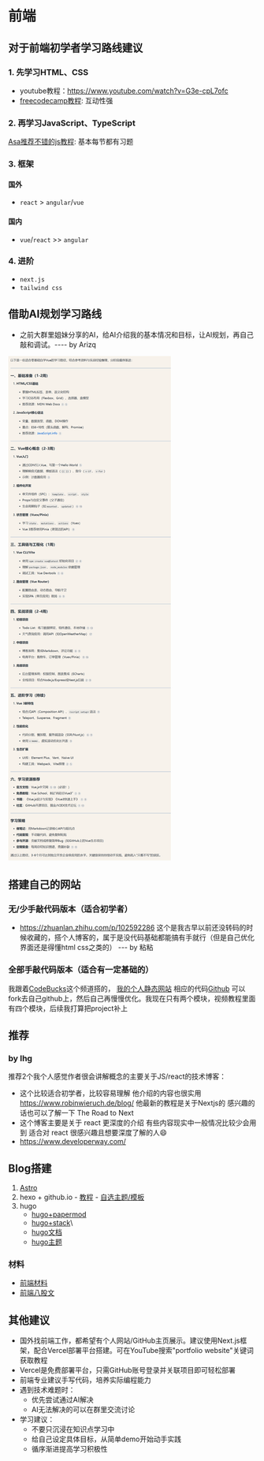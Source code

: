 # 前端
## 对于前端初学者学习路线建议

### 1. 先学习HTML、CSS
- youtube教程：https://www.youtube.com/watch?v=G3e-cpL7ofc
- [freecodecamp教程](https://www.freecodecamp.org/): 互动性强

### 2. 再学习JavaScript、TypeScript
[Asa推荐不错的js教程](https://zh.javascript.info):
基本每节都有习题

### 3. 框架
#### 国外
- `react` > `angular`/`vue`
#### 国内
- `vue`/`react` >> `angular`

### 4. 进阶
- `next.js`
- `tailwind css`

## 借助AI规划学习路线
- 之前大群里姐妹分享的AI，给AI介绍我的基本情况和目标，让AI规划，再自己敲和调试。---- by Arizq

![AI规划学习路线](../images/Arizq-learning-roadmap.jpg)

## 搭建自己的网站
### 无/少手敲代码版本（适合初学者）
- https://zhuanlan.zhihu.com/p/102592286    这个是我古早以前还没转码的时候收藏的，搭个人博客的，属于是没代码基础都能搞有手就行（但是自己优化界面还是得懂html css之类的） --- by 粘粘

### 全部手敲代码版本（适合有一定基础的）
我跟着[CodeBucks](https://www.youtube.com/@CodeBucks)这个频道搭的，
[我的个人静态网站](https://zhangmengjia.vercel.app/)
相应的代码[Github](https://github.com/ShirleyZmj/portfolio-website)
可以fork去自己github上，然后自己再慢慢优化。我现在只有两个模块，视频教程里面有四个模块，后续我打算把project补上

## 推荐
### by lhg
推荐2个我个人感觉作者很会讲解概念的主要关于JS/react的技术博客：
- 这个比较适合初学者，比较容易理解 他介绍的内容也很实用  https://www.robinwieruch.de/blog/ 
他最新的教程是关于Nextjs的 感兴趣的话也可以了解一下 The Road to Next
- 这个博客主要是关于 react 更深度的介绍 有些内容现实中一般情况比较少会用到 适合对 react 很感兴趣且想要深度了解的人😄 
- https://www.developerway.com/

## Blog搭建
  1. [Astro](https://docs.astro.build/en/tutorial/0-introduction/)
  2. hexo + github.io
    - [教程](https://www.cnblogs.com/liuxianan/p/build-blog-website-by-hexo-github.html)
    - [自选主题/模板](https://hexo.io/themes/)
  3. hugo
     - [hugo+papermod](https://sonnycalcr.github.io/posts/build-a-blog-using-hugo-papermod-github-pages/)
     - [hugo+stack](https://letere-gzj.github.io/hugo-stack/p/hugo/custom-blog/)\
     - [hugo文档](https://gohugo.io/documentation/)
     - [hugo主题](https://themes.gohugo.io/)

### 材料
- [前端材料](./materials/front-end/index.md)
- [前端八股文](https://www.codecrack.cn/zh)

## 其他建议
- 国外找前端工作，都希望有个人网站/GitHub主页展示。建议使用Next.js框架，配合Vercel部署平台搭建。可在YouTube搜索"portfolio website"关键词获取教程
- Vercel是免费部署平台，只需GitHub账号登录并关联项目即可轻松部署
- 前端专业建议手写代码，培养实际编程能力
- 遇到技术难题时：
  - 优先尝试通过AI解决
  - AI无法解决的可以在群里交流讨论
- 学习建议：
  - 不要只沉浸在知识点学习中
  - 给自己设定具体目标，从简单demo开始动手实践
  - 循序渐进提高学习积极性